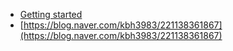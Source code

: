 - [Getting started](https://developer.lightbend.com/guides/akka-quickstart-java/?_ga=2.209062674.186281470.1514376794-1242649671.1514376774?_ga=2.209062674.186281470.1514376794-1242649671.1514376774?_ga=2.209062674.186281470.1514376794-1242649671.1514376774?_ga=2.209062674.186281470.1514376794-1242649671.1514376774)
- [https://blog.naver.com/kbh3983/221138361867](https://blog.naver.com/kbh3983/221138361867)